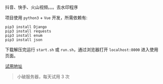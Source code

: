 
抖音、快手、火山视频。。。去水印程序 

项目使用 `python3` + `Vue` 开发，所需依赖有:
```shell script
pip3 install Django
pip3 install requests
pip3 install enum
pip3 install json
```

下载解压完运行 `start.sh` 或 `run.sh`，通过浏览器打开 `localhost:8000` 进入使用页面。

[试用地址](http://119.23.110.20:8000/) 

> 小破服务器，每天试用 3 次
